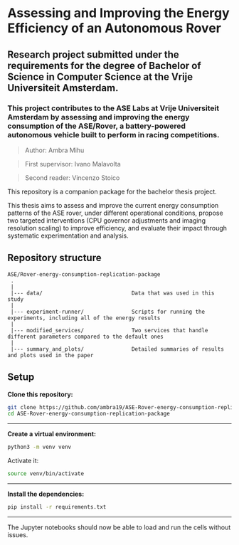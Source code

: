# Assessing and Improving the Energy Efficiency of an Autonomous Rover

## Research project submitted under the requirements for the degree of Bachelor of Science in Computer Science at the Vrije Universiteit Amsterdam. 

### This project contributes to the ASE Labs at Vrije Universiteit Amsterdam by assessing and improving the energy consumption of the ASE/Rover, a battery-powered autonomous vehicle built to perform in racing competitions. 

> Author: Ambra Mihu 

> First supervisor: Ivano Malavolta 

> Second reader: Vincenzo Stoico 

This repository is a companion package for the bachelor thesis project.

This thesis aims to assess and improve the current energy consumption patterns of the ASE rover, under different operational conditions, propose two targeted interventions (CPU governor adjustments and imaging resolution scaling) to improve efficiency, and evaluate their impact through systematic experimentation and analysis.

## Repository structure

    ASE/Rover-energy-consumption-replication-package
     .
     |     
     |--- data/                            Data that was used in this study
     |
     |--- experiment-runner/               Scripts for running the experiments, including all of the energy results
     |
     |--- modified_services/               Two services that handle different parameters compared to the default ones
     |
     |--- summary_and_plots/               Detailed summaries of results and plots used in the paper


## Setup

**Clone this repository:**

```bash
git clone https://github.com/ambra19/ASE-Rover-energy-consumption-replication-package.git
cd ASE-Rover-energy-consumption-replication-package
```

---

**Create a virtual environment:**

```bash
python3 -m venv venv
```

Activate it:

```bash
source venv/bin/activate
```

---

**Install the dependencies:**

```bash
pip install -r requirements.txt
```

---

The Jupyter notebooks should now be able to load and run the cells without issues.
